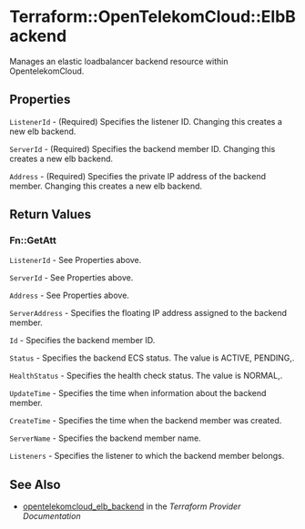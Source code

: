 # Terraform::OpenTelekomCloud::ElbBackend

Manages an elastic loadbalancer backend resource within OpentelekomCloud.

## Properties

`ListenerId` - (Required) Specifies the listener ID. Changing this creates a new
elb backend.

`ServerId` - (Required) Specifies the backend member ID. Changing this creates a
new elb backend.

`Address` - (Required) Specifies the private IP address of the backend member.
Changing this creates a new elb backend.


## Return Values

### Fn::GetAtt

`ListenerId` - See Properties above.

`ServerId` - See Properties above.

`Address` - See Properties above.

`ServerAddress` - Specifies the floating IP address assigned to the backend member.

`Id` - Specifies the backend member ID.

`Status` - Specifies the backend ECS status. The value is ACTIVE, PENDING,.

`HealthStatus` - Specifies the health check status. The value is NORMAL,.

`UpdateTime` - Specifies the time when information about the backend member.

`CreateTime` - Specifies the time when the backend member was created.

`ServerName` - Specifies the backend member name.

`Listeners` - Specifies the listener to which the backend member belongs.

## See Also

* [opentelekomcloud_elb_backend](https://www.terraform.io/docs/providers/opentelekomcloud/r/elb_backend.html) in the _Terraform Provider Documentation_
